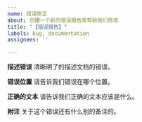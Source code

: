 ```yaml
---
name: 错误修正
about: 创建一个新的错误报告来帮助我们修改
title: "【错误报告】"
labels: bug, documentation
assignees: ''

---
```


**描述错误**
清晰明了的描述文档的错误。

**错误位置**
请告诉我们错误在哪个位置。

**正确的文本**
请告诉我们正确的文本应该是什么。

**附注**
关于这个错误还有什么别的备注的。
